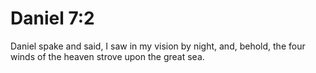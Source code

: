 # Daniel 7:2

Daniel spake and said, I saw in my vision by night, and, behold, the four winds of the heaven strove upon the great sea.